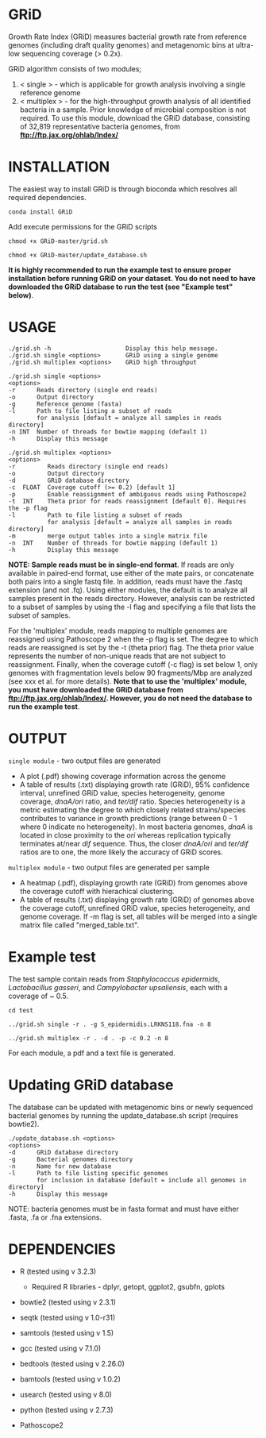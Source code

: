 # GRiD
Growth Rate Index (GRiD) measures bacterial growth rate from reference genomes (including draft quality genomes) and metagenomic bins at ultra-low sequencing coverage (> 0.2x). 

GRiD algorithm consists of two modules;

1. < single > - which is applicable for growth analysis involving a single reference genome
2. < multiplex > - for the high-throughput growth analysis of all identified bacteria in a sample. Prior knowledge of microbial composition is not required. To use this module, download the GRiD database, consisting of 32,819 representative bacteria genomes, from **ftp://ftp.jax.org/ohlab/Index/**   

# INSTALLATION
The easiest way to install GRiD is through bioconda which resolves all required dependencies.

`conda install GRiD`

Add execute permissions for the GRiD scripts

`chmod +x GRiD-master/grid.sh`

`chmod +x GRiD-master/update_database.sh`

**It is highly recommended to run the example test to ensure proper installation before running GRiD on your dataset. You do not need to have downloaded the GRiD database to run the test (see "Example test" below)**.


# USAGE

    ./grid.sh -h                     Display this help message.
    ./grid.sh single <options>       GRiD using a single genome
    ./grid.sh multiplex <options>    GRiD high throughput

    ./grid.sh single <options>
    <options>
    -r      Reads directory (single end reads)
    -o      Output directory
    -g      Reference genome (fasta)
    -l      Path to file listing a subset of reads
            for analysis [default = analyze all samples in reads directory]
    -n INT  Number of threads for bowtie mapping (default 1)
    -h      Display this message

    ./grid.sh multiplex <options>
    <options>
    -r         Reads directory (single end reads)
    -o         Output directory
    -d         GRiD database directory
    -c  FLOAT  Coverage cutoff (>= 0.2) [default 1]
    -p         Enable reassignment of ambiguous reads using Pathoscope2
    -t  INT    Theta prior for reads reassignment [default 0]. Requires the -p flag
    -l         Path to file listing a subset of reads
               for analysis [default = analyze all samples in reads directory]
    -m         merge output tables into a single matrix file
    -n  INT    Number of threads for bowtie mapping (default 1)
    -h         Display this message


**NOTE: Sample reads must be in single-end format**. If reads are only available in paired-end format, use either of the mate pairs, or concatenate both pairs into a single fastq file. In addition, reads must have the .fastq extension (and not .fq). Using either modules, the default is to analyze all samples present in the reads directory. However, analysis can be restricted to a subset of samples by using the -l flag and specifying a file that lists the subset of samples.    

For the 'multiplex' module, reads mapping to multiple genomes are reassigned using Pathoscope 2 when the -p flag is set. The degree to which reads are reassigned is set by the -t (theta prior) flag. The theta prior value represents the number of non-unique reads that are not subject to reassignment. Finally, when the coverage cutoff (-c flag) is set below 1, only genomes with fragmentation levels below 90 fragments/Mbp are analyzed (see xxx et al. for more details). **Note that to use the 'multiplex' module, you must have downloaded the GRiD database from ftp://ftp.jax.org/ohlab/Index/. However, you do not need the database to run the example test**.

# OUTPUT
`single module` - two output files are generated
- A plot (.pdf) showing coverage information across the genome 
- A table of results (.txt) displaying growth rate (GRiD), 95% confidence interval, unrefined GRiD value, species heterogeneity, genome coverage, *dnaA/ori* ratio, and *ter/dif* ratio. Species heterogeneity is a metric estimating the degree to which closely related strains/species contributes to variance in growth predictions (range between 0 - 1 where 0 indicate no heterogeneity). In most bacteria genomes, *dnaA* is located in close proximity to the *ori* whereas replication typically terminates at/near *dif* sequence. Thus, the closer *dnaA/ori* and *ter/dif* ratios are to one, the more likely the accuracy of GRiD scores.  

`multiplex module` - two output files are generated per sample
- A heatmap (.pdf), displaying growth rate (GRiD) from genomes above the coverage cutoff with hierachical clustering. 
- A table of results (.txt) displaying growth rate (GRiD) of genomes above the coverage cutoff, unrefined GRiD value, species heterogeneity, and genome coverage. If -m flag is set, all tables will be merged into a single matrix file called "merged_table.txt".


# Example test
The test sample contain reads from *Staphylococcus epidermids*, *Lactobacillus gasseri*, and *Campylobacter upsaliensis*, each with a coverage of ~ 0.5.

`cd test`

`../grid.sh single -r . -g S_epidermidis.LRKNS118.fna -n 8`

`../grid.sh multiplex -r . -d . -p -c 0.2 -n 8`

For each module, a pdf and a text file is generated.


# Updating GRiD database 
The database can be updated with metagenomic bins or newly sequenced bacterial genomes by running the update_database.sh script (requires bowtie2).
 

    ./update_database.sh <options>
    <options>
    -d      GRiD database directory
    -g      Bacterial genomes directory
    -n      Name for new database
    -l      Path to file listing specific genomes
            for inclusion in database [default = include all genomes in directory]
    -h      Display this message

NOTE: bacteria genomes must be in fasta format and must have either .fasta, .fa or .fna extensions.


# DEPENDENCIES
- R (tested using v 3.2.3) 
    - Required R libraries - 
    dplyr,
    getopt,
    ggplot2,
    gsubfn,
    gplots
    
- bowtie2 (tested using v 2.3.1)
- seqtk (tested using v 1.0-r31)
- samtools (tested using v 1.5)
- gcc (tested using v 7.1.0)
- bedtools (tested using v 2.26.0)
- bamtools (tested using v 1.0.2)
- usearch (tested using v 8.0)
- python (tested using v 2.7.3)
- Pathoscope2    
